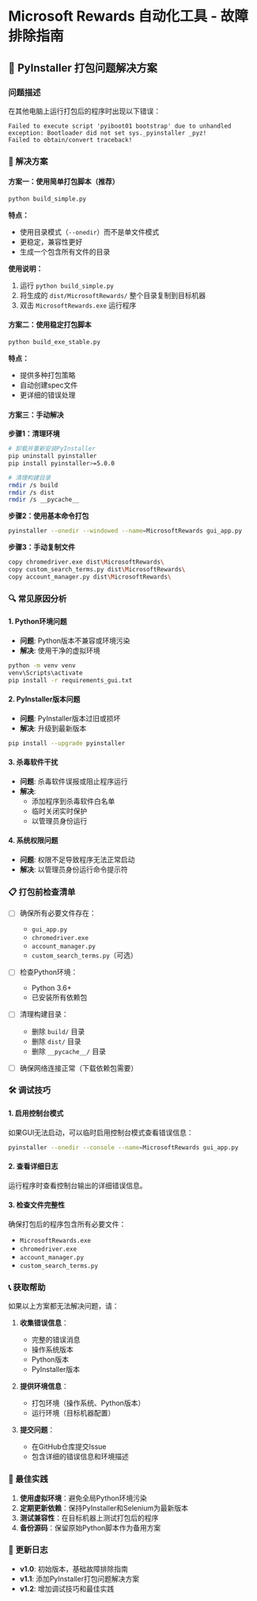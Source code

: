 # Microsoft Rewards 自动化工具 - 故障排除指南

## 🚨 PyInstaller 打包问题解决方案

### 问题描述
在其他电脑上运行打包后的程序时出现以下错误：
```
Failed to execute script 'pyiboot01 bootstrap' due to unhandled exception: Bootloader did not set sys._pyinstaller _pyz!
Failed to obtain/convert traceback!
```

### 🔧 解决方案

#### 方案一：使用简单打包脚本（推荐）
```bash
python build_simple.py
```

**特点：**
- 使用目录模式（`--onedir`）而不是单文件模式
- 更稳定，兼容性更好
- 生成一个包含所有文件的目录

**使用说明：**
1. 运行 `python build_simple.py`
2. 将生成的 `dist/MicrosoftRewards/` 整个目录复制到目标机器
3. 双击 `MicrosoftRewards.exe` 运行程序

#### 方案二：使用稳定打包脚本
```bash
python build_exe_stable.py
```

**特点：**
- 提供多种打包策略
- 自动创建spec文件
- 更详细的错误处理

#### 方案三：手动解决

**步骤1：清理环境**
```bash
# 卸载并重新安装PyInstaller
pip uninstall pyinstaller
pip install pyinstaller>=5.0.0

# 清理构建目录
rmdir /s build
rmdir /s dist
rmdir /s __pycache__
```

**步骤2：使用基本命令打包**
```bash
pyinstaller --onedir --windowed --name=MicrosoftRewards gui_app.py
```

**步骤3：手动复制文件**
```bash
copy chromedriver.exe dist\MicrosoftRewards\
copy custom_search_terms.py dist\MicrosoftRewards\
copy account_manager.py dist\MicrosoftRewards\
```

### 🔍 常见原因分析

#### 1. Python环境问题
- **问题**: Python版本不兼容或环境污染
- **解决**: 使用干净的虚拟环境
```bash
python -m venv venv
venv\Scripts\activate
pip install -r requirements_gui.txt
```

#### 2. PyInstaller版本问题
- **问题**: PyInstaller版本过旧或损坏
- **解决**: 升级到最新版本
```bash
pip install --upgrade pyinstaller
```

#### 3. 杀毒软件干扰
- **问题**: 杀毒软件误报或阻止程序运行
- **解决**: 
  - 添加程序到杀毒软件白名单
  - 临时关闭实时保护
  - 以管理员身份运行

#### 4. 系统权限问题
- **问题**: 权限不足导致程序无法正常启动
- **解决**: 以管理员身份运行命令提示符

### 📋 打包前检查清单

- [ ] 确保所有必要文件存在：
  - `gui_app.py`
  - `chromedriver.exe`
  - `account_manager.py`
  - `custom_search_terms.py`（可选）

- [ ] 检查Python环境：
  - Python 3.6+
  - 已安装所有依赖包

- [ ] 清理构建目录：
  - 删除 `build/` 目录
  - 删除 `dist/` 目录
  - 删除 `__pycache__/` 目录

- [ ] 确保网络连接正常（下载依赖包需要）

### 🛠️ 调试技巧

#### 1. 启用控制台模式
如果GUI无法启动，可以临时启用控制台模式查看错误信息：
```bash
pyinstaller --onedir --console --name=MicrosoftRewards gui_app.py
```

#### 2. 查看详细日志
运行程序时查看控制台输出的详细错误信息。

#### 3. 检查文件完整性
确保打包后的程序包含所有必要文件：
- `MicrosoftRewards.exe`
- `chromedriver.exe`
- `account_manager.py`
- `custom_search_terms.py`

### 📞 获取帮助

如果以上方案都无法解决问题，请：

1. **收集错误信息**：
   - 完整的错误消息
   - 操作系统版本
   - Python版本
   - PyInstaller版本

2. **提供环境信息**：
   - 打包环境（操作系统、Python版本）
   - 运行环境（目标机器配置）

3. **提交问题**：
   - 在GitHub仓库提交Issue
   - 包含详细的错误信息和环境描述

### 🎯 最佳实践

1. **使用虚拟环境**：避免全局Python环境污染
2. **定期更新依赖**：保持PyInstaller和Selenium为最新版本
3. **测试兼容性**：在目标机器上测试打包后的程序
4. **备份源码**：保留原始Python脚本作为备用方案

### 📝 更新日志

- **v1.0**: 初始版本，基础故障排除指南
- **v1.1**: 添加PyInstaller打包问题解决方案
- **v1.2**: 增加调试技巧和最佳实践 
